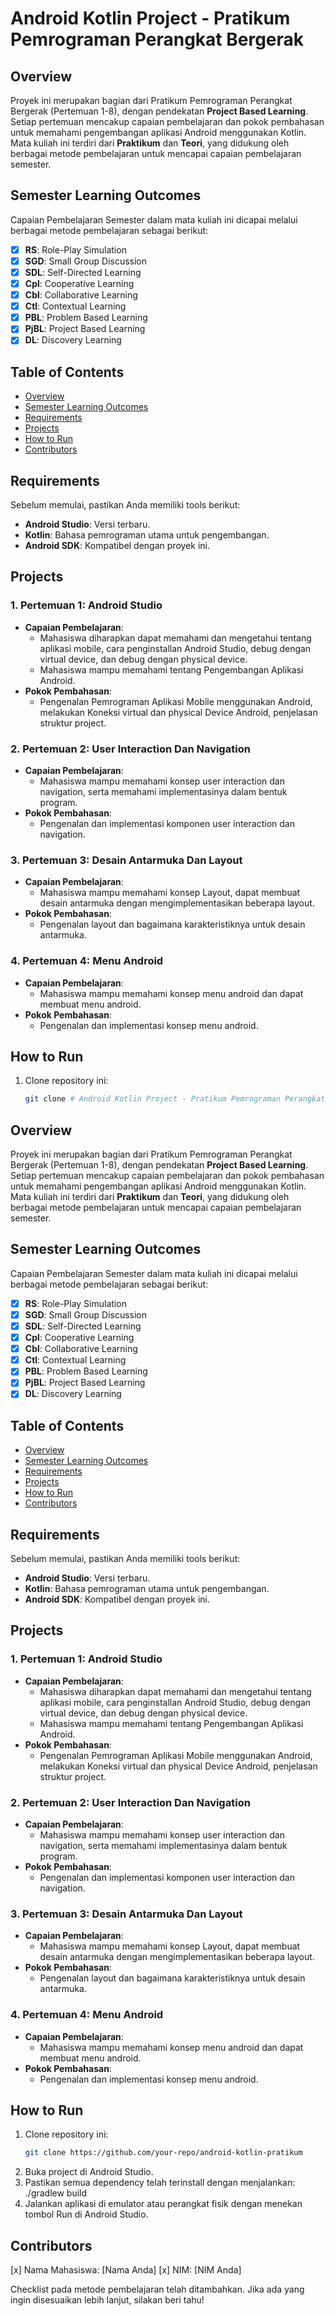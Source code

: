 # Android Kotlin Project - Pratikum Pemrograman Perangkat Bergerak

## Overview
Proyek ini merupakan bagian dari Pratikum Pemrograman Perangkat Bergerak (Pertemuan 1-8), dengan pendekatan **Project Based Learning**. Setiap pertemuan mencakup capaian pembelajaran dan pokok pembahasan untuk memahami pengembangan aplikasi Android menggunakan Kotlin. Mata kuliah ini terdiri dari **Praktikum** dan **Teori**, yang didukung oleh berbagai metode pembelajaran untuk mencapai capaian pembelajaran semester.

## Semester Learning Outcomes
Capaian Pembelajaran Semester dalam mata kuliah ini dicapai melalui berbagai metode pembelajaran sebagai berikut:
- [x] **RS**: Role-Play Simulation
- [x] **SGD**: Small Group Discussion
- [x] **SDL**: Self-Directed Learning
- [x] **Cpl**: Cooperative Learning
- [x] **Cbl**: Collaborative Learning
- [x] **Ctl**: Contextual Learning
- [x] **PBL**: Problem Based Learning
- [x] **PjBL**: Project Based Learning
- [x] **DL**: Discovery Learning

## Table of Contents
- [Overview](#overview)
- [Semester Learning Outcomes](#semester-learning-outcomes)
- [Requirements](#requirements)
- [Projects](#projects)
- [How to Run](#how-to-run)
- [Contributors](#contributors)

## Requirements
Sebelum memulai, pastikan Anda memiliki tools berikut:
- **Android Studio**: Versi terbaru.
- **Kotlin**: Bahasa pemrograman utama untuk pengembangan.
- **Android SDK**: Kompatibel dengan proyek ini.

## Projects

### 1. Pertemuan 1: Android Studio
- **Capaian Pembelajaran**:
  - Mahasiswa diharapkan dapat memahami dan mengetahui tentang aplikasi mobile, cara penginstallan Android Studio, debug dengan virtual device, dan debug dengan physical device.
  - Mahasiswa mampu memahami tentang Pengembangan Aplikasi Android.
- **Pokok Pembahasan**:
  - Pengenalan Pemrograman Aplikasi Mobile menggunakan Android, melakukan Koneksi virtual dan physical Device Android, penjelasan struktur project.

### 2. Pertemuan 2: User Interaction Dan Navigation
- **Capaian Pembelajaran**:
  - Mahasiswa mampu memahami konsep user interaction dan navigation, serta memahami implementasinya dalam bentuk program.
- **Pokok Pembahasan**:
  - Pengenalan dan implementasi komponen user interaction dan navigation.

### 3. Pertemuan 3: Desain Antarmuka Dan Layout
- **Capaian Pembelajaran**:
  - Mahasiswa mampu memahami konsep Layout, dapat membuat desain antarmuka dengan mengimplementasikan beberapa layout.
- **Pokok Pembahasan**:
  - Pengenalan layout dan bagaimana karakteristiknya untuk desain antarmuka.

### 4. Pertemuan 4: Menu Android
- **Capaian Pembelajaran**:
  - Mahasiswa mampu memahami konsep menu android dan dapat membuat menu android.
- **Pokok Pembahasan**:
  - Pengenalan dan implementasi konsep menu android.

## How to Run
1. Clone repository ini:
   ```bash
   git clone # Android Kotlin Project - Pratikum Pemrograman Perangkat Bergerak

## Overview
Proyek ini merupakan bagian dari Pratikum Pemrograman Perangkat Bergerak (Pertemuan 1-8), dengan pendekatan **Project Based Learning**. Setiap pertemuan mencakup capaian pembelajaran dan pokok pembahasan untuk memahami pengembangan aplikasi Android menggunakan Kotlin. Mata kuliah ini terdiri dari **Praktikum** dan **Teori**, yang didukung oleh berbagai metode pembelajaran untuk mencapai capaian pembelajaran semester.

## Semester Learning Outcomes
Capaian Pembelajaran Semester dalam mata kuliah ini dicapai melalui berbagai metode pembelajaran sebagai berikut:
- [x] **RS**: Role-Play Simulation
- [x] **SGD**: Small Group Discussion
- [x] **SDL**: Self-Directed Learning
- [x] **Cpl**: Cooperative Learning
- [x] **Cbl**: Collaborative Learning
- [x] **Ctl**: Contextual Learning
- [x] **PBL**: Problem Based Learning
- [x] **PjBL**: Project Based Learning
- [x] **DL**: Discovery Learning

## Table of Contents
- [Overview](#overview)
- [Semester Learning Outcomes](#semester-learning-outcomes)
- [Requirements](#requirements)
- [Projects](#projects)
- [How to Run](#how-to-run)
- [Contributors](#contributors)

## Requirements
Sebelum memulai, pastikan Anda memiliki tools berikut:
- **Android Studio**: Versi terbaru.
- **Kotlin**: Bahasa pemrograman utama untuk pengembangan.
- **Android SDK**: Kompatibel dengan proyek ini.

## Projects

### 1. Pertemuan 1: Android Studio
- **Capaian Pembelajaran**:
  - Mahasiswa diharapkan dapat memahami dan mengetahui tentang aplikasi mobile, cara penginstallan Android Studio, debug dengan virtual device, dan debug dengan physical device.
  - Mahasiswa mampu memahami tentang Pengembangan Aplikasi Android.
- **Pokok Pembahasan**:
  - Pengenalan Pemrograman Aplikasi Mobile menggunakan Android, melakukan Koneksi virtual dan physical Device Android, penjelasan struktur project.

### 2. Pertemuan 2: User Interaction Dan Navigation
- **Capaian Pembelajaran**:
  - Mahasiswa mampu memahami konsep user interaction dan navigation, serta memahami implementasinya dalam bentuk program.
- **Pokok Pembahasan**:
  - Pengenalan dan implementasi komponen user interaction dan navigation.

### 3. Pertemuan 3: Desain Antarmuka Dan Layout
- **Capaian Pembelajaran**:
  - Mahasiswa mampu memahami konsep Layout, dapat membuat desain antarmuka dengan mengimplementasikan beberapa layout.
- **Pokok Pembahasan**:
  - Pengenalan layout dan bagaimana karakteristiknya untuk desain antarmuka.

### 4. Pertemuan 4: Menu Android
- **Capaian Pembelajaran**:
  - Mahasiswa mampu memahami konsep menu android dan dapat membuat menu android.
- **Pokok Pembahasan**:
  - Pengenalan dan implementasi konsep menu android.

## How to Run
1. Clone repository ini:
   ```bash
   git clone https://github.com/your-repo/android-kotlin-pratikum
2. Buka project di Android Studio.
3. Pastikan semua dependency telah terinstall dengan menjalankan:
./gradlew build
4. Jalankan aplikasi di emulator atau perangkat fisik dengan menekan tombol Run di Android Studio.

## Contributors
[x] Nama Mahasiswa: [Nama Anda]
[x] NIM: [NIM Anda]

Checklist pada metode pembelajaran telah ditambahkan. Jika ada yang ingin disesuaikan lebih lanjut, silakan beri tahu!
